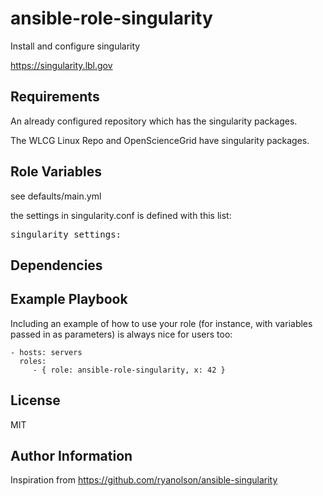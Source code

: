 ansible-role-singularity
=========

Install and configure singularity 

https://singularity.lbl.gov

Requirements
------------

An already configured repository which has the singularity packages.

The WLCG Linux Repo and OpenScienceGrid have singularity packages.

Role Variables
--------------

see defaults/main.yml 

the settings in singularity.conf is defined with this list:

<pre>
singularity_settings:
</pre>

Dependencies
------------


Example Playbook
----------------

Including an example of how to use your role (for instance, with variables passed in as parameters) is always nice for users too:

    - hosts: servers
      roles:
         - { role: ansible-role-singularity, x: 42 }

License
-------

MIT

Author Information
------------------

Inspiration from https://github.com/ryanolson/ansible-singularity
